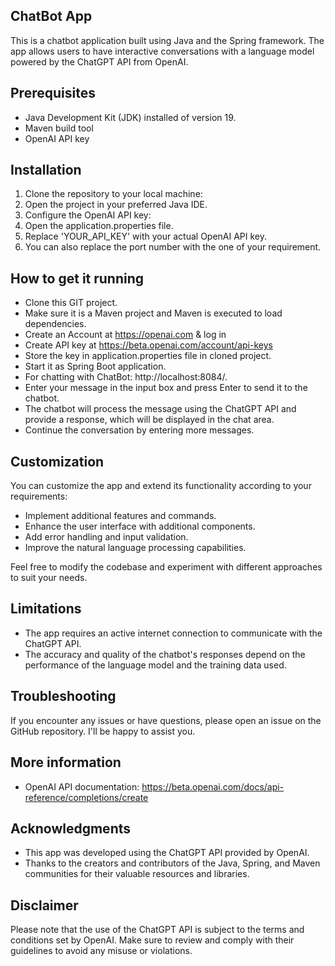 ## ChatBot App

This is a chatbot application built using Java and the Spring framework. The app allows users to have interactive conversations with a language model powered by the ChatGPT API from OpenAI.

## Prerequisites

- Java Development Kit (JDK) installed of version 19.
- Maven build tool
- OpenAI API key

## Installation

1. Clone the repository to your local machine:
2. Open the project in your preferred Java IDE.
3. Configure the OpenAI API key:
4. Open the application.properties file.
5. Replace 'YOUR_API_KEY' with your actual OpenAI API key.
6. You can also replace the port number with the one of your requirement.

## How to get it running

- Clone this GIT project.
- Make sure it is a Maven project and Maven is executed to load dependencies.
- Create an Account at https://openai.com & log in
- Create API key at https://beta.openai.com/account/api-keys
- Store the key in application.properties file in cloned project.
- Start it as Spring Boot application.
- For chatting with ChatBot: http://localhost:8084/.
- Enter your message in the input box and press Enter to send it to the chatbot.
- The chatbot will process the message using the ChatGPT API and provide a response, which will be displayed in the chat area.
- Continue the conversation by entering more messages.

## Customization

You can customize the app and extend its functionality according to your requirements:

- Implement additional features and commands.
- Enhance the user interface with additional components.
- Add error handling and input validation.
- Improve the natural language processing capabilities.

Feel free to modify the codebase and experiment with different approaches to suit your needs.

## Limitations

- The app requires an active internet connection to communicate with the ChatGPT API.
- The accuracy and quality of the chatbot's responses depend on the performance of the language model and the training data used.

## Troubleshooting

If you encounter any issues or have questions, please open an issue on the GitHub repository. I'll be happy to assist you.

## More information

- OpenAI API documentation: https://beta.openai.com/docs/api-reference/completions/create

## Acknowledgments

- This app was developed using the ChatGPT API provided by OpenAI.
- Thanks to the creators and contributors of the Java, Spring, and Maven communities for their valuable resources and libraries.

## Disclaimer

Please note that the use of the ChatGPT API is subject to the terms and conditions set by OpenAI. Make sure to review and comply with their guidelines to avoid any misuse or violations.
